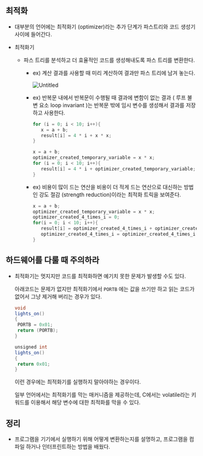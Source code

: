 ## 최적화

-  대부분의 언어에는 최적화기 (optimizer)라는 추가 단계가 파스트리와 코드 생성기 사이에 들어간다.

-  최적화기

   -  파스 트리를 분석하고 더 효율적인 코드를 생성해내도록 파스 트리를 변환한다.

      -  ex) 계산 결과를 사용할 때 미리 계산하여 결과만 파스 트리에 남겨 놓는다.

         ![Untitled](https://s3-us-west-2.amazonaws.com/secure.notion-static.com/48ac9ca7-500a-4e53-84dd-c004825c61f8/Untitled.png)

      -  ex) 반복문 내에서 반복문이 수행될 때 결과에 변함이 없는 결과 ( 루프 불변 요소 loop invariant )는 반복문 밖에 임시 변수를 생성해서 결과를 저장하고 사용한다.

         ```java
         for (i = 0; i < 10; i++){
         	x = a + b;
         	result[i] = 4 * i + x * x;
         }
         ```

         ```java
         x = a + b;
         optimizer_created_temporary_variable = x * x;
         for (i = 0; i < 10; i++){
         	result[i] = 4 * i + optimizer_created_temporary_variable;
         }
         ```

      -  ex) 비용이 많이 드는 연산을 비용이 더 적게 드는 연산으로 대신하는 방법인 강도 절감 (strength reduction)이라는 최적화 트릭을 보여준다.

         ```java
         x = a + b;
         optimizer_created_temporary_variable = x * x;
         optimizer_created_4_times_i = 0;
         for(i = 0; i < 10; i++){
         	result[i] = optimizer_created_4_times_i + optimizer_created_temporary_variable;
         	optimizer_created_4_times_i = optimizer_created_4_times_i + 4;
         }
         ```

## 하드웨어를 다룰 때 주의하라

-  최적화기는 멋지지만 코드를 최적화하면 예기치 못한 문제가 발생할 수도 있다.

   아래코드는 문제가 없지만 최적화기에서 `PORTB` 에는 값을 쓰기만 하고 읽는 코드가 없어서 그냥 제거해 버리는 경우가 있다.

   ```java
   void
   lights_on()
   {
   	PORTB = 0x01;
   	return (PORTB);
   }
   
   unsigned int
   lights_on()
   {
   	return 0x01;
   }
   ```

   이런 경우에는 최적화기를 실행하지 말아야하는 경우이다.

   일부 언어에서는 최적화기를 막는 매커니즘을 제공하는데, C에서는 volatile라는 키워드를 이용해서 해당 변수에 대한 최적화를 막을 수 있다.

## 정리

-  프로그램을 기기에서 실행하기 위해 어떻게 변환하는지를 설명하고, 프로그램을 컴파일 하거나 인터프린트하는 방법을 배웠다.